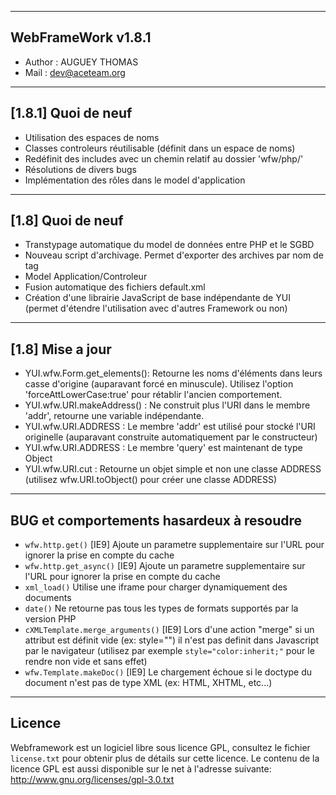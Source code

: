 ﻿---------------------------------------------------------------------------------------------------------------------------------------
 WebFrameWork v1.8.1
---------------------------------------------------------------------------------------------------------------------------------------
-   Author : AUGUEY THOMAS
-   Mail   : dev@aceteam.org

---------------------------------------------------------------------------------------------------------------------------------------
 [1.8.1] Quoi de neuf 
---------------------------------------------------------------------------------------------------------------------------------------
- Utilisation des espaces de noms
- Classes controleurs réutilisable (définit dans un espace de noms)
- Redéfinit des includes avec un chemin relatif au dossier 'wfw/php/'
- Résolutions de divers bugs
- Implémentation des rôles dans le model d'application

---------------------------------------------------------------------------------------------------------------------------------------
 [1.8] Quoi de neuf 
---------------------------------------------------------------------------------------------------------------------------------------
- Transtypage automatique du model de données entre PHP et le SGBD
- Nouveau script d'archivage. Permet d'exporter des archives par nom de tag
- Model Application/Controleur
- Fusion automatique des fichiers default.xml
- Création d'une librairie JavaScript de base indépendante de YUI (permet d'étendre l'utilisation avec d'autres Framework ou non)

---------------------------------------------------------------------------------------------------------------------------------------
 [1.8] Mise a jour
---------------------------------------------------------------------------------------------------------------------------------------
- YUI.wfw.Form.get_elements(): Retourne les noms d'éléments dans leurs casse d'origine (auparavant forcé en minuscule). Utilisez l'option 'forceAttLowerCase:true' pour rétablir l'ancien comportement.
- YUI.wfw.URI.makeAddress()  : Ne construit plus l'URI dans le membre 'addr', retourne une variable indépendante.
- YUI.wfw.URI.ADDRESS        : Le membre 'addr' est utilisé pour stocké l'URI originelle (auparavant construite automatiquement par le constructeur)
- YUI.wfw.URI.ADDRESS        : Le membre 'query' est maintenant de type Object
- YUI.wfw.URI.cut            : Retourne un objet simple et non une classe ADDRESS (utilisez wfw.URI.toObject() pour créer une classe ADDRESS) 

---------------------------------------------------------------------------------------------------------------------------------------
 BUG et comportements hasardeux à resoudre
---------------------------------------------------------------------------------------------------------------------------------------
- `wfw.http.get()`                   [IE9] Ajoute un parametre supplementaire sur l'URL pour ignorer la prise en compte du cache
- `wfw.http.get_async()`             [IE9] Ajoute un parametre supplementaire sur l'URL pour ignorer la prise en compte du cache
- `xml_load()`                       Utilise une iframe pour charger dynamiquement des documents
- `date()`                           Ne retourne pas tous les types de formats supportés par la version PHP
- `cXMLTemplate.merge_arguments()`   [IE9] Lors d'une action "merge" si un attribut est définit vide (ex: style="") il n'est pas definit dans Javascript par le navigateur (utilisez par exemple `style="color:inherit;"` pour le rendre non vide et sans effet)
- `wfw.Template.makeDoc()`           [IE9] Le chargement échoue si le doctype du document n'est pas de type XML (ex: HTML, XHTML, etc...)


---------------------------------------------------------------------------------------------------------------------------------------
 Licence
---------------------------------------------------------------------------------------------------------------------------------------
Webframework est un logiciel libre sous licence GPL, consultez le fichier `license.txt` pour obtenir plus de détails sur cette licence.
Le contenu de la licence GPL est aussi disponible sur le net à l'adresse suivante: http://www.gnu.org/licenses/gpl-3.0.txt